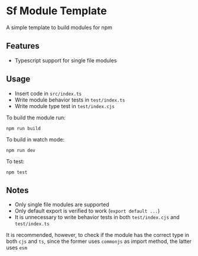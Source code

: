 # Sf Module Template

A simple template to build modules for npm

## Features

- Typescript support for single file modules

## Usage

- Insert code in `src/index.ts`
- Write module behavior tests in `test/index.ts`
- Write module type test in `test/index.cjs`

To build the module run:

```npm run build```

To build in watch mode:

```npm run dev```

To test:

```npm test```

## Notes

- Only single file modules are supported
- Only default export is verified to work (`export default ...`)
- It is unnecessary to write behavior tests  in both `test/index.cjs` and `test/index.ts`  

It is recommended, however, to check if the module has the correct type in both `cjs` and `ts`, since the former uses `commonjs` as import method, the latter uses `esm`
